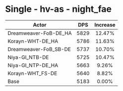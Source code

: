 # Single - hv-as - night_fae
| Actor | DPS | Increase |
|---|:---:|:---:|
|Dreamweaver-FoB-DE_HA|5829|12.47%|
|Korayn-WHT-DE_HA|5786|11.63%|
|Dreamweaver-FoB_SB-DE|5737|10.70%|
|Niya-GI_NTB-DE|5725|10.47%|
|Niya-GI_NTP-DE_HA|5663|9.26%|
|Korayn-WHT_FS-DE|5640|8.82%|
|Base|5183|0.00%|

